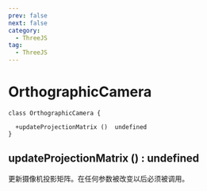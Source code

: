```yaml
---
prev: false
next: false
category:
  - ThreeJS
tag:
  - ThreeJS
---
```


# OrthographicCamera

```class
class OrthographicCamera {

  +updateProjectionMatrix ()  undefined
}

```

## updateProjectionMatrix () : undefined

更新摄像机投影矩阵。在任何参数被改变以后必须被调用。
